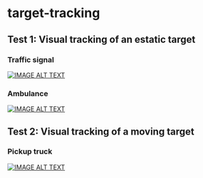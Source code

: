 # target-tracking

## Test 1: Visual tracking of an estatic target
### Traffic signal
[![IMAGE ALT TEXT](https://img.youtube.com/vi/6v3g5ziTZP4/0.jpg)](https://www.youtube.com/watch?v=6v3g5ziTZP4)

### Ambulance
[![IMAGE ALT TEXT](https://img.youtube.com/vi/cptr_4nzas8/0.jpg)](https://www.youtube.com/watch?v=cptr_4nzas8)


## Test 2: Visual tracking of a moving target
### Pickup truck
[![IMAGE ALT TEXT](https://img.youtube.com/vi/AZoS_HbZ6SA/0.jpg)](https://www.youtube.com/watch?v=AZoS_HbZ6SA)
